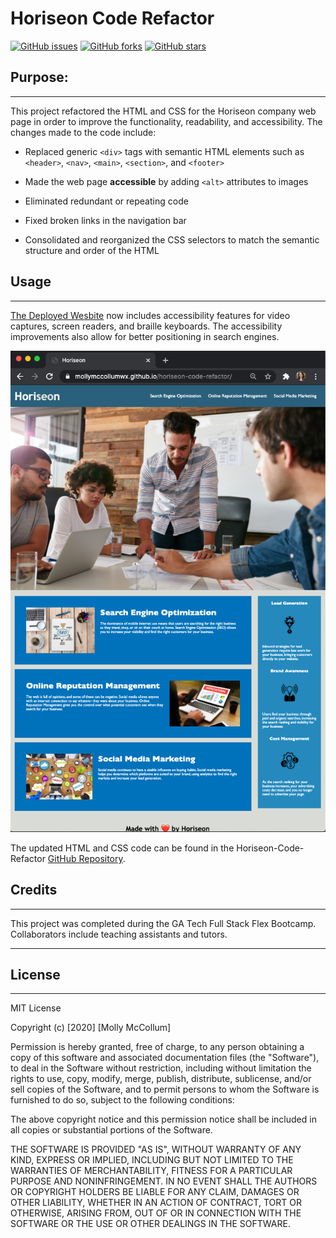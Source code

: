 # Horiseon Code Refactor

[![GitHub issues](https://img.shields.io/github/issues/mollymccollumwx/horiseon-code-refactor)](https://github.com/mollymccollumwx/horiseon-code-refactor/issues) [![GitHub forks](https://img.shields.io/github/forks/mollymccollumwx/horiseon-code-refactor)](https://github.com/mollymccollumwx/horiseon-code-refactor/network) [![GitHub stars](https://img.shields.io/github/stars/mollymccollumwx/horiseon-code-refactor)](https://github.com/mollymccollumwx/horiseon-code-refactor/stargazers)

## Purpose:

---

This project refactored the HTML and CSS for the Horiseon company web page in order to improve the functionality, readability, and accessibility. The changes made to the code include:

* Replaced generic `<div>` tags with semantic HTML elements such as `<header>`, `<nav>`, `<main>`, `<section>`, and `<footer>`

* Made the web page **accessible** by adding `<alt>` attributes to images

* Eliminated redundant or repeating code 

* Fixed broken links in the navigation bar

* Consolidated and reorganized the CSS selectors to match the semantic structure and order of the HTML 


## Usage

---

[The Deployed Wesbite](https://mollymccollumwx.github.io/horiseon-code-refactor/ "Refactored Horiseon Website") now includes accessibility features for video captures, screen readers, and braille keyboards. The accessibility improvements also allow for better positioning in search engines. 

![Updated Horiseon Webpage](assets/images/Horiseon-Completed-Webpage.png)

The updated HTML and CSS code can be found in the Horiseon-Code-Refactor [GitHub Repository](https://github.com/mollymccollumwx/horiseon-code-refactor "Horiseon Code Refactor Repository").

## Credits

---

This project was completed during the GA Tech Full Stack Flex Bootcamp. Collaborators include teaching assistants and tutors.  

---

## License 

---


MIT License

Copyright (c) [2020] [Molly McCollum]

Permission is hereby granted, free of charge, to any person obtaining a copy
of this software and associated documentation files (the "Software"), to deal
in the Software without restriction, including without limitation the rights
to use, copy, modify, merge, publish, distribute, sublicense, and/or sell
copies of the Software, and to permit persons to whom the Software is
furnished to do so, subject to the following conditions:

The above copyright notice and this permission notice shall be included in all
copies or substantial portions of the Software.

THE SOFTWARE IS PROVIDED "AS IS", WITHOUT WARRANTY OF ANY KIND, EXPRESS OR
IMPLIED, INCLUDING BUT NOT LIMITED TO THE WARRANTIES OF MERCHANTABILITY,
FITNESS FOR A PARTICULAR PURPOSE AND NONINFRINGEMENT. IN NO EVENT SHALL THE
AUTHORS OR COPYRIGHT HOLDERS BE LIABLE FOR ANY CLAIM, DAMAGES OR OTHER
LIABILITY, WHETHER IN AN ACTION OF CONTRACT, TORT OR OTHERWISE, ARISING FROM,
OUT OF OR IN CONNECTION WITH THE SOFTWARE OR THE USE OR OTHER DEALINGS IN THE
SOFTWARE.